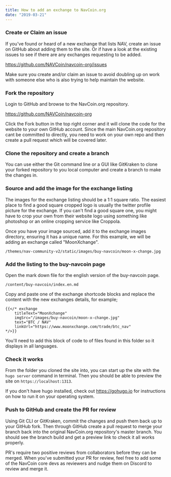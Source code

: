 ```yaml
---
title: How to add an exchange to NavCoin.org
date: "2019-03-21"
---
```


### Create or Claim an issue
If you've found or heard of a new exchange that lists NAV, create an issue on GitHub about adding them to the site. Or if have a look at the existing issues to see if there are any exchanges requesting to be added.

https://github.com/NAVCoin/navcoin-org/issues

Make sure you create and/or claim an issue to avoid doubling up on work with someone else who is also trying to help maintain the website.

### Fork the repository

Login to GitHub and browse to the NavCoin.org repository.

https://github.com/NAVCoin/navcoin-org

Click the Fork button in the top right corner and it will clone the code for the website to your own GitHub account. Since the main NavCoin.org repository cant be committed to directly, you need to work on your own repo and then create a pull request which will be covered later.

### Clone the repository and create a branch

You can use either the Git command line or a GUI like GitKraken to clone your forked repository to you local computer and create a branch to make the changes in.


### Source and add the image for the exchange listing

The images for the exchange listing should be a 1:1 square ratio. The easiest place to find a good square cropped logo is usually the twitter profile picture for the exchange. If you can't find a good square one, you might have to crop your own from their website logo using something like photoshop or an online cropping service like Croppola.

Once you have your image sourced, add it to the exchange images directory, ensuring it has a unique name. For this example, we will be adding an exchange called "MoonXchange".
```
/themes/nav-community-v2/static/images/buy-navcoin/moon-x-change.jpg
```

### Add the listing to the buy-navcoin page

Open the mark down file for the english version of the buy-navcoin page.
```
/content/buy-navcoin/index.en.md
```
Copy and paste one of the exchange shortcode blocks and replace the content with the new exchanges details, for example;
```
{{</* exchange
    titleText="MoonXchange"
    imgSrc="/images/buy-navcoin/moon-x-change.jpg"
    text="BTC / NAV"
    linkUrl="https://www.moonxchange.com/trade/btc_nav"
*/>}}
```

You'll need to add this block of code to of files found in this folder so it displays in all languages.

### Check it works

From the folder you cloned the site into, you can start up the site with the `hugo server` command in terminal. Then you should be able to preview the site on `https://localhost:1313`.

If you don't have hugo installed, check out https://gohugo.io for instructions on how to run it on your operating system.

### Push to GitHub and create the PR for review

Using Git CLI or GitKraken, commit the changes and push them back up to your GitHub fork. Then through GitHub create a pull request to merge your branch back into the original NavCoin.org repository's master branch. You should see the branch build and get a preview link to check it all works properly.

PR's require two positive reviews from collaborators before they can be merged. When you've submitted your PR for review, feel free to add some of the NavCoin core devs as reviewers and nudge them on Discord to review and merge it.
